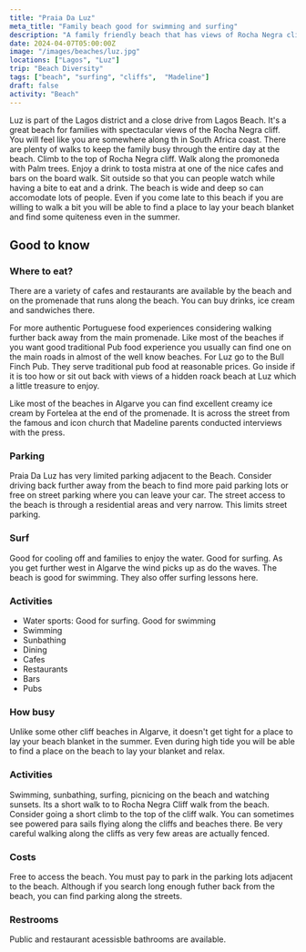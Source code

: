 ```yaml
---
title: "Praia Da Luz"
meta_title: "Family beach good for swimming and surfing"
description: "A family friendly beach that has views of Rocha Negra cliff and a Promenade to shop, dine or just go for walks."
date: 2024-04-07T05:00:00Z
image: "/images/beaches/luz.jpg"
locations: ["Lagos", "Luz"]
trip: "Beach Diversity"
tags: ["beach", "surfing", "cliffs",  "Madeline"]
draft: false
activity: "Beach"
---
```


Luz is part of the Lagos district and a close drive from Lagos Beach.  It's a great beach for families with spectacular views of the Rocha Negra cliff.  You will feel like you are somewhere along th in South Africa coast. There are plenty of walks to keep the family busy through the entire day at the beach. Climb to the top of Rocha Negra cliff.  Walk along the promoneda with Palm trees.  Enjoy a drink to tosta mistra at one of the nice cafes and bars on the board walk.  Sit outside so that you can people watch while having a bite to eat and a drink.  The beach is wide and deep so can accomodate lots of people.  Even if you come late to this beach if you are willing to walk a bit you will be able to find a place to lay your beach blanket and find some quiteness even in the summer.

## Good to know

### Where to eat?

There are a variety of cafes and restaurants are available by the beach and on the promenade that runs along the beach.  You can buy drinks, ice cream and sandwiches there.  

For more authentic Portuguese food experiences considering walking further back away from the main promenade.  Like most of the beaches if you want good traditional Pub food experience you usually can find one on the main roads in almost of the well know beaches.   For Luz go to the Bull Finch Pub.  They serve traditional pub food at reasonable prices. Go inside if it is too how or sit out back with views of a hidden roack beach at Luz which a little treasure to enjoy.    

Like most of the beaches in Algarve you can find excellent creamy ice cream by Fortelea at the end of the promenade. It is across the street from the famous and icon church that Madeline parents conducted interviews with the press. 

### Parking

Praia Da Luz has very limited parking adjacent to the Beach.  Consider driving back further away from the beach to find more paid parking lots or free on street parking where you can leave your car.  The street access to the beach is through a residential areas and very narrow. This limits street parking.  

### Surf

Good for cooling off and families to enjoy the water.  Good for surfing. As you get further west in Algarve the wind picks up as do the waves.  The beach is good for swimming.  They also offer surfing lessons here.

### Activities 

- Water sports:  Good for surfing.  Good for swimming
- Swimming
- Sunbathing
- Dining
- Cafes
- Restaurants
- Bars
- Pubs

### How busy

Unlike some other cliff beaches in Algarve, it doesn't get tight for a place to lay your beach blanket in the summer.  Even during high tide you will be able to find a place on the beach to lay your blanket and relax.

### Activities  

Swimming, sunbathing, surfing, picnicing on the beach and watching sunsets.  Its a short walk to to Rocha Negra Cliff walk from the  beach.  Consider going a short climb to the top of the cliff walk.   You can sometimes see powered para sails flying along the cliffs and beaches there.  Be very careful walking along the cliffs as very few areas are actually fenced.

###  Costs

Free to access the beach.  You must pay to park in the parking lots adjacent to the beach.  Although if you search long enough futher back from the beach, you can find parking along the streets.

### Restrooms

Public and restaurant acessisble bathrooms are available.